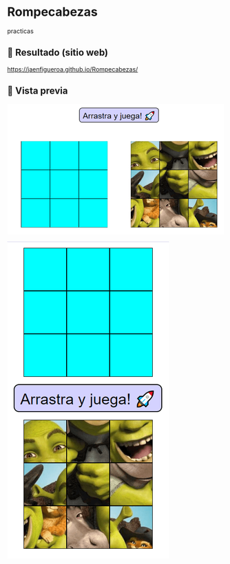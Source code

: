 # Rompecabezas

practicas

## 🔗 Resultado (sitio web)

https://jaenfigueroa.github.io/Rompecabezas/

## 🔗 Vista previa

![App Screenshot](./assets/capturas/desktop.png)

![App Screenshot](./assets/capturas/mobile.png)
